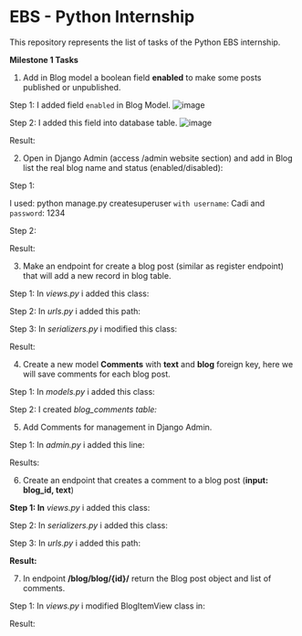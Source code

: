 # EBS - Python Internship
 This repository represents the list of tasks of the Python EBS internship.


**Milestone 1 Tasks** 

1. Add in Blog model a boolean field **enabled** to make some posts published or unpublished. 

Step 1: I added field `enabled` in Blog Model.
![image](https://i.imgur.com/wsZTGN8.png)


Step 2: I added this field into database table.
![image](https://i.imgur.com/pPfzanN.png)




Result:  



2. Open in Django Admin (access /admin website section) and add in Blog list the real blog name and status (enabled/disabled): 

Step 1: 

I used:  python manage.py createsuperuser  `with username`: Cadi and `password`: 1234

Step 2: 



Result: 



3. Make an endpoint for create a blog post (similar as register endpoint) that will add a new record in blog table. 

Step 1: In *views.py* i added this class: 



Step 2: In *urls.py* i added this path: 



Step 3: In *serializers.py* i modified this class: 



Result:  



4. Create a new model **Comments** with **text** and **blog** foreign key, here we will save comments for each blog post. 

Step 1: In *models.py* i added this class: 



Step 2: I created *blog\_comments table:* 



5. Add Comments for management in Django Admin. 

Step 1: In *admin.py* i added this line: 



Results:  







6. Create an endpoint that creates a comment to a blog post (**input: blog\_id, text**) 

**Step 1: In** *views.py* i added this class: 



Step 2: In *serializers.py* i added this class: 



Step 3: In *urls.py* i added this path:  



**Result:** 



7. In endpoint **/blog/blog/{id}/** return the Blog post object and list of comments. 

Step 1: In *views.py* i modified BlogItemView class in: 



Result: 



